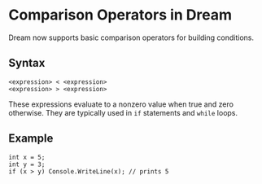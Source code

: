Comparison Operators in Dream
=============================

Dream now supports basic comparison operators for building conditions.

Syntax
------

```
<expression> < <expression>
<expression> > <expression>
```

These expressions evaluate to a nonzero value when true and zero otherwise.
They are typically used in `if` statements and `while` loops.

Example
-------

```
int x = 5;
int y = 3;
if (x > y) Console.WriteLine(x); // prints 5
```

